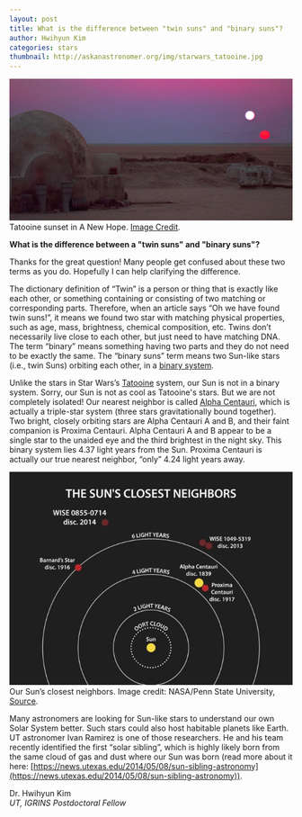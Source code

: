 ```yaml
---
layout: post
title: What is the difference between "twin suns" and "binary suns"?
author: Hwihyun Kim
categories: stars
thumbnail: http://askanastronomer.org/img/starwars_tatooine.jpg
---
```

<div class="image">
<img src="/img/starwars_tatooine.jpg">
<div class="caption">Tatooine sunset in A New Hope. <a href="http://www.starwars.com">Image Credit</a>.</div>
</div>

**What is the difference between a "twin suns" and "binary suns"?**

Thanks for the great question! Many people get confused about these two terms as you do. Hopefully I can help clarifying the difference.
 
 The dictionary definition of “Twin” is a person or thing that is exactly like each other, or something containing or consisting of two matching or corresponding parts. Therefore, when an article says “Oh we have found twin suns!”, it means we found two star with matching physical properties, such as age, mass, brightness, chemical composition, etc. Twins don’t necessarily live close to each other, but just need to have matching DNA. The term “binary” means something having two parts and they do not need to be exactly the same. The “binary suns” term means two Sun-like stars (i.e., twin Suns) orbiting each other, in a [binary system](https://en.m.wikipedia.org/wiki/Binary_star).

Unlike the stars in Star Wars’s [Tatooine](https://en.m.wikipedia.org/wiki/Tatooine) system, our Sun is not in a binary system. Sorry, our Sun is not as cool as Tatooine's stars. But we are not completely isolated! Our nearest neighbor is called [Alpha Centauri](https://en.m.wikipedia.org/wiki/Alpha_Centauri), which is actually a triple-star system (three stars gravitationally bound together). Two bright, closely orbiting stars are Alpha Centauri A and B, and their faint companion is Proxima Centauri. Alpha Centauri A and B appear to be a single star to the unaided eye and the third brightest in the night sky. This binary system lies 4.37 light years from the Sun. Proxima Centauri is actually our true nearest neighbor, “only” 4.24 light years away.

<div class="image">
<img src="/img/neighbors.jpg">
<div class="caption">Our Sun’s closest neighbors. Image credit: NASA/Penn State University, <a href="http://photojournal.jpl.nasa.gov/catalog/PIA18003">Source</a>.</div>
</div>

Many astronomers are looking for Sun-like stars to understand our own Solar System better. Such stars could also host habitable planets like Earth. UT astronomer Ivan Ramirez is one of those researchers. He and his team recently identified the first “solar sibling”, which is highly likely born from the same cloud of gas and dust where our Sun was born (read more about it here: [https://news.utexas.edu/2014/05/08/sun-sibling-astronomy](https://news.utexas.edu/2014/05/08/sun-sibling-astronomy)).


Dr. Hwihyun Kim<br>
*UT, IGRINS Postdoctoral Fellow*
    
